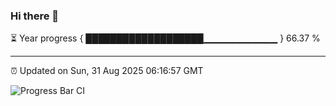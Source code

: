 ### Hi there 👋

⏳ Year progress { ███████████████████▁▁▁▁▁▁▁▁▁▁▁ } 66.37 %

---

⏰ Updated on Sun, 31 Aug 2025 06:16:57 GMT

![Progress Bar CI](https://github.com/code-lakshay/GitHub-Actions-Demo/workflows/Progress%20Bar%20CI/badge.svg)
